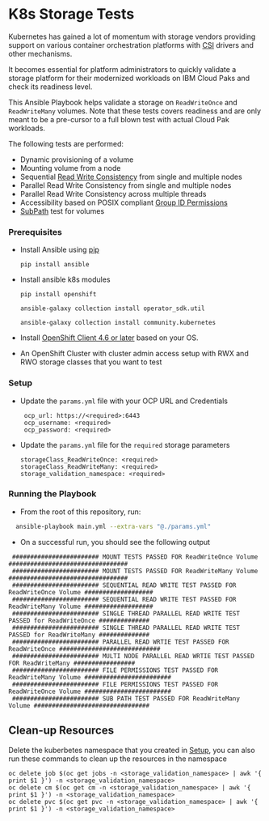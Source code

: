 # K8s Storage Tests

Kubernetes has gained a lot of momentum with storage vendors providing support on various container orchestration platforms with [CSI](https://kubernetes-csi.github.io/docs/drivers.html) drivers and other mechanisms.

It becomes essential for platform administrators to quickly validate a storage platform for their modernized workloads on IBM Cloud Paks and check its readiness level.

This Ansible Playbook helps validate a storage on `ReadWriteOnce` and `ReadWriteMany` volumes. Note that these tests covers readiness and are only meant to be a pre-cursor to a full blown test with actual Cloud Pak workloads.

The following tests are performed:

 - Dynamic provisioning of a volume
 - Mounting volume from a node
 - Sequential [Read Write Consistency](./roles/storage-readiness/README.md#read-write-tests) from single and multiple nodes
 - Parallel Read Write Consistency from single and multiple nodes
 - Parallel Read Write Consistency across multiple threads
 - Accessibility based on POSIX compliant [Group ID Permissions]((./roles/storage-readiness/README.md#gid-tests))
 - [SubPath](https://kubernetes.io/docs/concepts/storage/volumes/#using-subpath) test for volumes

### Prerequisites

- Install Ansible using [pip](https://pip.pypa.io/en/stable/installation/)
  
  `pip install ansible`

- Install ansible k8s modules

  `pip install openshift`
   
  `ansible-galaxy collection install operator_sdk.util`
  
  `ansible-galaxy collection install community.kubernetes`
  
 - Install [OpenShift Client 4.6 or later](https://mirror.openshift.com/pub/openshift-v4/x86_64/clients/ocp/4.6.31) based on your OS. 
  
- An OpenShift Cluster with cluster admin access setup with RWX and RWO storage classes that you want to test

### Setup
  
 - Update the `params.yml` file with your OCP URL and Credentials
 
   ```
    ocp_url: https://<required>:6443
    ocp_username: <required>
    ocp_password: <required>
   ```
  
 - Update the `params.yml` file for the `required` storage parameters
 
    ```
    storageClass_ReadWriteOnce: <required> 
    storageClass_ReadWriteMany: <required> 
    storage_validation_namespace: <required>
    ```
  
### Running the Playbook

 - From the root of this repository, run:
  
  ```bash
    ansible-playbook main.yml --extra-vars "@./params.yml"
  ```

 - On a successful run, you should see the following output

 ```
  ######################## MOUNT TESTS PASSED FOR ReadWriteOnce Volume  #################################
  ######################## MOUNT TESTS PASSED FOR ReadWriteMany Volume  #################################
  ######################## SEQUENTIAL READ WRITE TEST PASSED FOR ReadWriteOnce Volume ###################
  ######################## SEQUENTIAL READ WRITE TEST PASSED FOR ReadWriteMany Volume ###################
  ######################## SINGLE THREAD PARALLEL READ WRITE TEST PASSED for ReadWriteOnce ##############
  ######################## SINGLE THREAD PARALLEL READ WRITE TEST PASSED for ReadWriteMany ##############
  ######################## PARALLEL READ WRTIE TEST PASSED FOR ReadWriteOnce ############################
  ######################## MULTI NODE PARALLEL READ WRTIE TEST PASSED FOR ReadWriteMany #################
  ######################## FILE PERMISSIONS TEST PASSED FOR ReadWriteMany Volume ########################
  ######################## FILE PERMISSIONS TEST PASSED FOR ReadWriteOnce Volume ########################
  ######################## SUB PATH TEST PASSED FOR ReadWriteMany Volume ################################
 ```

## Clean-up Resources

Delete the kuberbetes namespace that you created in [Setup](#setup), you can also run these commands to clean up the 
resources in the namespace

```
oc delete job $(oc get jobs -n <storage_validation_namespace> | awk '{ print $1 }') -n <storage_validation_namespace>
oc delete cm $(oc get cm -n <storage_validation_namespace> | awk '{ print $1 }') -n <storage_validation_namespace>
oc delete pvc $(oc get pvc -n <storage_validation_namespace> | awk '{ print $1 }') -n <storage_validation_namespace>
```
